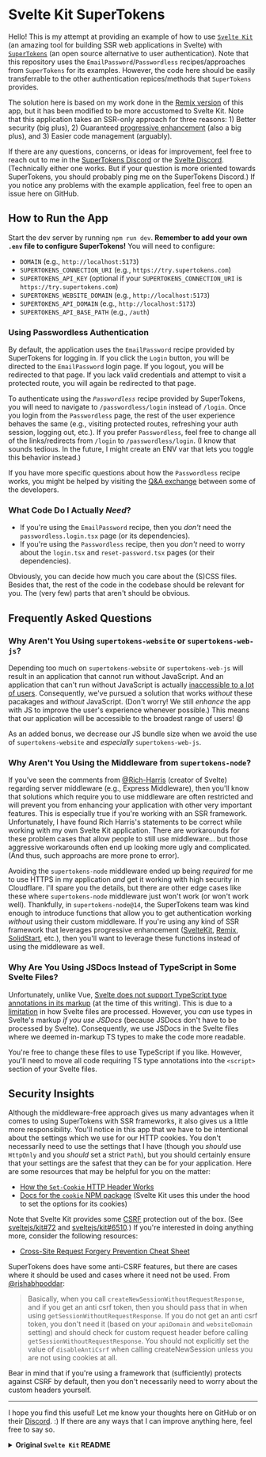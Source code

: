 # Svelte Kit SuperTokens

Hello! This is my attempt at providing an example of how to use [`Svelte Kit`](https://kit.svelte.dev/) (an amazing tool for building SSR web applications in Svelte) with [`SuperTokens`](https://supertokens.com/) (an open source alternative to user authentication). Note that this repository uses the `EmailPassword`/`Passwordless` recipes/approaches from `SuperTokens` for its examples. However, the code here should be easily transferrable to the other authentication repices/methods that `SuperTokens` provides.

The solution here is based on my work done in the [Remix version](https://github.com/ITenthusiasm/remix-supertokens) of this app, but it has been modified to be more accustomed to Svelte Kit. Note that this application takes an SSR-only approach for three reasons: 1&rpar; Better security (big plus), 2&rpar; Guaranteed [progressive enhancement](https://learn.svelte.dev/tutorial/progressive-enhancement) (also a big plus), and 3&rpar; Easier code management (arguably).

If there are any questions, concerns, or ideas for improvement, feel free to reach out to me in the [SuperTokens Discord](https://supertokens.com/discord) or the [Svelte Discord](https://discord.com/invite/svelte). (Technically either one works. But if your question is more oriented towards SuperTokens, you should probably ping me on the SuperTokens Discord.) If you notice any problems with the example application, feel free to open an issue here on GitHub.

## How to Run the App

Start the dev server by running `npm run dev`. **Remember to add your own `.env` file to configure SuperTokens!** You will need to configure:

- `DOMAIN` (e.g., `http://localhost:5173`)
- `SUPERTOKENS_CONNECTION_URI` (e.g., `https://try.supertokens.com`)
- `SUPERTOKENS_API_KEY` (optional if your `SUPERTOKENS_CONNECTION_URI` is `https://try.supertokens.com`)
- `SUPERTOKENS_WEBSITE_DOMAIN` (e.g., `http://localhost:5173`)
- `SUPERTOKENS_API_DOMAIN` (e.g., `http://localhost:5173`)
- `SUPERTOKENS_API_BASE_PATH` (e.g., `/auth`)

### Using Passwordless Authentication

By default, the application uses the `EmailPassword` recipe provided by SuperTokens for logging in. If you click the `Login` button, you will be directed to the `EmailPassword` login page. If you logout, you will be redirected to that page. If you lack valid credentials and attempt to visit a protected route, you will again be redirected to that page.

To authenticate using the _`Passwordless`_ recipe provided by SuperTokens, you will need to navigate to `/passwordless/login` instead of `/login`. Once you login from the `Passwordless` page, the rest of the user experience behaves the same (e.g., visiting protected routes, refreshing your auth session, logging out, etc.). If you prefer `Passwordless`, feel free to change all of the links/redirects from `/login` to `/passwordless/login`. (I know that sounds tedious. In the future, I might create an ENV var that lets you toggle this behavior instead.)

If you have more specific questions about how the `Passwordless` recipe works, you might be helped by visiting the [Q&A exchange](https://discord.com/channels/603466164219281420/1282820138151968768/1282820138151968768) between some of the developers.

### What Code Do I Actually _Need_?

- If you're using the `EmailPassword` recipe, then you _don't_ need the `passwordless.login.tsx` page (or its dependencies).
- If you're using the `Passwordless` recipe, then you _don't_ need to worry about the `login.tsx` and `reset-password.tsx` pages (or their dependencies).

Obviously, you can decide how much you care about the (S)CSS files. Besides that, the rest of the code in the codebase should be relevant for you. The (very few) parts that aren't should be obvious.

## Frequently Asked Questions

### Why Aren't You Using `supertokens-website` or `supertokens-web-js`?

Depending too much on `supertokens-website` or `supertokens-web-js` will result in an application that cannot run without JavaScript. And an application that can't run without JavaScript is actually [inaccessible to a lot of users](https://www.kryogenix.org/code/browser/everyonehasjs.html). Consequently, we've pursued a solution that works _without_ these pacakages and _without_ JavaScript. (Don't worry! We still _enhance_ the app with JS to improve the user's experience whenever possible.) This means that our application will be accessible to the broadest range of users! :smile:

As an added bonus, we decrease our JS bundle size when we avoid the use of `supertokens-website` and _especially_ `supertokens-web-js`.

### Why Aren't You Using the Middleware from `supertokens-node`?

If you've seen the comments from [@Rich-Harris](https://github.com/Rich-Harris) (creator of Svelte) regarding server middleware (e.g., Express Middleware), then you'll know that solutions which require you to use middleware are often restricted and will prevent you from enhancing your application with other very important features. This is especially true if you're working with an SSR framework. Unfortunately, I have found Rich Harris's statements to be correct while working with my own Svelte Kit application. There are workarounds for these problem cases that allow people to still use middleware... but those aggressive workarounds often end up looking more ugly and complicated. (And thus, such approachs are more prone to error).

Avoiding the `supertokens-node` middleware ended up being _required_ for me to use HTTPS in my application _and_ get it working with high security in Cloudflare. I'll spare you the details, but there are other edge cases like these where `supertokens-node` middleware just won't work (or won't work well). Thankfully, in `supertokens-node@14`, the SuperTokens team was kind enough to introduce functions that allow you to get authentication working _without_ using their custom middleware. If you're using any kind of SSR framework that leverages progressive enhancement ([SvelteKit](https://kit.svelte.dev/), [Remix](https://remix.run/), [SolidStart](https://start.solidjs.com/), etc.), then you'll want to leverage these functions instead of using the middleware as well.

### Why Are You Using JSDocs Instead of TypeScript in Some Svelte Files?

Unfortunately, unlike Vue, [Svelte does not support TypeScript type annotations in its markup](https://github.com/sveltejs/eslint-plugin-svelte/issues/255) (at the time of this writing). This is due to a [limitation](https://github.com/sveltejs/svelte/issues/4701) in how Svelte files are processed. However, you _can_ use types in Svelte's markup _if you use JSDocs_ (because JSDocs don't have to be processed by Svelte). Consequently, we use JSDocs in the Svelte files where we deemed in-markup TS types to make the code more readable.

You're free to change these files to use TypeScript if you like. However, you'll need to move all code requiring TS type annotations into the `<script>` section of your Svelte files.

## Security Insights

Although the middleware-free approach gives us many advantages when it comes to using SuperTokens with SSR frameworks, it also gives us a little more responsibility. You'll notice in this app that we have to be intentional about the settings which we use for our HTTP cookies. You don't necessarily need to use the settings that I have (though you _should_ use `HttpOnly` and you _should_ set a strict `Path`), but you should certainly ensure that your settings are the safest that they can be for your application. Here are some resources that may be helpful for you on the matter:

- [How the `Set-Cookie` HTTP Header Works](https://developer.mozilla.org/en-US/docs/Web/HTTP/Headers/Set-Cookie)
- [Docs for the `cookie` NPM package](https://www.npmjs.com/package/cookie) (Svelte Kit uses this under the hood to set the options for its cookies)

Note that Svelte Kit provides some [CSRF](https://developer.mozilla.org/en-US/docs/Glossary/CSRF) protection out of the box. (See [sveltejs/kit#72](https://github.com/sveltejs/kit/issues/72) and [sveltejs/kit#6510](https://github.com/sveltejs/kit/pull/6510).) If you're interested in doing anything more, consider the following resources:

- [Cross-Site Request Forgery Prevention Cheat Sheet](https://cheatsheetseries.owasp.org/cheatsheets/Cross-Site_Request_Forgery_Prevention_Cheat_Sheet.html)

SuperTokens does have some anti-CSRF features, but there are cases where it should be used and cases where it need not be used. From [@rishabhpoddar](https://github.com/rishabhpoddar):

> Basically, when you call `createNewSessionWithoutRequestResponse`, and if you get an anti csrf token, then you should pass that in when using `getSessionWithoutRequestResponse`. If you do not get an anti csrf token, you don't need it (based on your `apiDomain` and `websiteDomain` setting) and should check for custom request header before calling `getSessionWithoutRequestResponse`. You should not explicitly set the value of `disableAntiCsrf` when calling createNewSession unless you are not using cookies at all.

Bear in mind that if you're using a framework that (sufficiently) protects against CSRF by default, then you don't necessarily need to worry about the custom headers yourself.

---

I hope you find this useful! Let me know your thoughts here on GitHub or on their [Discord](https://supertokens.com/discord). :&rpar; If there are any ways that I can improve anything here, feel free to say so.

<details>
  <summary>
    <b>Original <code>Svelte Kit</code> README</b>
  </summary>

# create-svelte

Everything you need to build a Svelte project, powered by [`create-svelte`](https://github.com/sveltejs/kit/tree/main/packages/create-svelte).

## Creating a project

If you're seeing this, you've probably already done this step. Congrats!

```bash
# create a new project in the current directory
npm create svelte@latest

# create a new project in my-app
npm create svelte@latest my-app
```

## Developing

Once you've created a project and installed dependencies with `npm install` (or `pnpm install` or `yarn`), start a development server:

```bash
npm run dev

# or start the server and open the app in a new browser tab
npm run dev -- --open
```

## Building

To create a production version of your app:

```bash
npm run build
```

You can preview the production build with `npm run preview`.

> To deploy your app, you may need to install an [adapter](https://kit.svelte.dev/docs/adapters) for your target environment.

</details>
